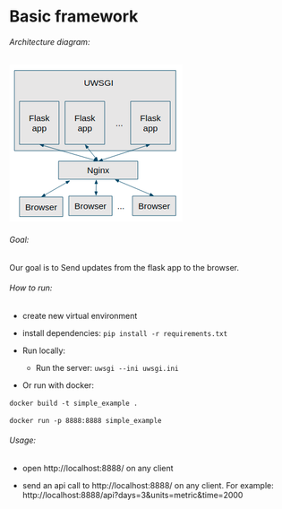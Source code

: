 # Basic framework

###### Architecture diagram:

![diagram](basic_framework_diagram.png)

###### Goal:
Our goal is to Send updates from the flask app to the browser.

###### How to run:

* create new virtual environment

* install dependencies: `pip install -r requirements.txt`

* Run locally:
  * Run the server: `uwsgi --ini uwsgi.ini`

* Or run with docker:

`docker build -t simple_example .`

`docker run -p 8888:8888 simple_example`

###### Usage:

* open http://localhost:8888/ on any client

* send an api call to http://localhost:8888/ on any client. 
  For example: http://localhost:8888/api?days=3&units=metric&time=2000
